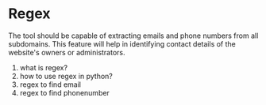 # Regex
The tool should be capable of extracting emails and phone numbers from all subdomains. This feature will help in identifying contact details of the website's owners or administrators.

1. what is regex?
2. how to use regex in python?
3. regex to find email
4. regex to find phonenumber
